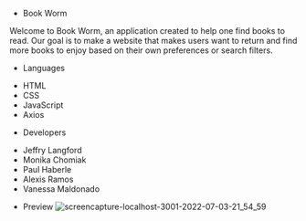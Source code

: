 - Book Worm

Welcome to Book Worm, an application created to help one find books to read. Our goal is to make a website that makes users want to return and find more books to enjoy based on their own preferences or search filters.

- Languages

* HTML
* CSS
* JavaScript
* Axios

- Developers

* Jeffry Langford
* Monika Chomiak
* Paul Haberle
* Alexis Ramos
* Vanessa Maldonado

- Preview
![screencapture-localhost-3001-2022-07-03-21_54_59](https://user-images.githubusercontent.com/98194815/177423101-469d620b-86d0-4156-b562-31439bd8a876.png)